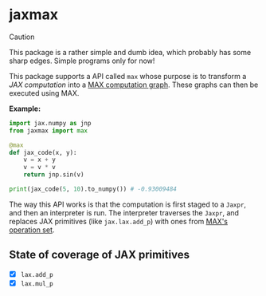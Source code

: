 # jaxmax

> [!CAUTION]
> This package is a rather simple and dumb idea, which probably has some sharp edges. Simple programs only for now!

This package supports a API called `max` whose purpose is to transform a _JAX computation_ into a [MAX computation graph](https://docs.modular.com/max). These graphs can then be executed using MAX.

**Example:**
```python
import jax.numpy as jnp
from jaxmax import max

@max
def jax_code(x, y):
    v = x + y
    v = v * v
    return jnp.sin(v)

print(jax_code(5, 10).to_numpy()) # -0.93009484
```

The way this API works is that the computation is first staged to a `Jaxpr`, and then an interpreter is run. The interpreter traverses the `Jaxpr`, and replaces JAX primitives (like `jax.lax.add_p`) with ones from [MAX's operation set](https://docs.modular.com/max/api/mojo/graph/ops/).

## State of coverage of JAX primitives

- [X] `lax.add_p`
- [X] `lax.mul_p`